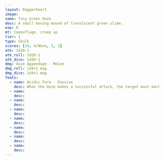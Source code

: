```yaml
---
layout: Daggerheart
image:
name: Tiny Green Ooze
desc: A small moving mound of translucent green slime.
exp: 0
mt: Camouflage, creep up
tier: 1
type: Skulk
scores: [14, 4/None, 2, 1]
atk: 1d20-1
atk_roll: 1d20-1
atk_dice: 1d20-1
dmg: Ooze Appendage - Melee
dmg_roll: 1d4+1 mag
dmg_dice: 1d4+1 mag
feats:
  - name: Acidic Form - Passive
    desc: When the Ooze makes a successful attack, the target must mark an Armor Slot without receiving its benefits (they can still use armor to reduce the damage). If they can’t mark an Armor Slot, they must mark an additional HP.
  - name: 
    desc: 
  - name: 
    desc: 
  - name: 
    desc: 
  - name: 
    desc: 
  - name: 
    desc: 
  - name: 
    desc: 
  - name: 
    desc: 
---
```


